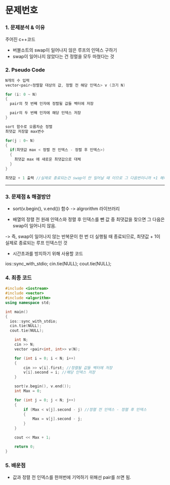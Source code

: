 # 문제번호

### 1. 문제분석 & 이유

주어진 c++코드

- 버블소트의 swap이 일어나지 않은 루프의 인덱스 구하기
- swap이 일어나지 않았다는 건 정렬을 모두 마쳤다는 것

### 2. Pseudo Code

```c++
N개의 수 입력
vector<pair<정렬할 대상의 값, 정렬 전 해당 인덱스> v (크기 N)

for (i: 0 ~ N)
{
  pair의 첫 번째 인자에 정렬될 값들 벡터에 저장

  pair의 두 번째 인자에 해당 인덱스 저장
}

sort 함수로 오름차순 정렬
최댓값 저장할 max변수

for(j : 0~ N)
{
  if(최댓값 max < 정렬 전 인덱스 - 정렬 후 인덱스>)
  {
    최댓값 max 에 새로운 최댓값으로 대체
  }
}

최댓값 + 1 출력 //실제로 종료되는건 swap이 안 일어날 때 이므로 그 다음번이니까 +1 해야함
```

---

### 3. 문제점 & 해결방안

- sort(v.begin(), v.end()) 함수 -> algrorithm 라이브러리

- 배열의 정렬 전 원래 인덱스와 정렬 후 인덱스를 뺀 값 중 최댓값을 찾으면 그 다음은 swap이 일어나지 않음.

-> 즉, swap이 일어나지 않는 반복문이 한 번 더 실행될 때 종료되므로, 최댓값 + 1이 실제로 종료되는 루프 인덱스인 것

- 시간초과를 방지하기 위해 사용할 코드

ios::sync_with_stdio;
cin.tie(NULL);
cout.tie(NULL);

### 4. 최종 코드

```c++
#include <iostream>
#include <vector>
#include <algorithm>
using namespace std;

int main()
{
  ios::sync_with_stdio;
  cin.tie(NULL);
  cout.tie(NULL);

	int N;
	cin >> N;
	vector <pair<int, int>> v(N);

	for (int i = 0; i < N; i++)
	{
		cin >> v[i].first; //정렬될 값들 벡터에 저장
		v[i].second = i; //해당 인덱스 저장
	}

	sort(v.begin(), v.end());
	int Max = 0;

	for (int j = 0; j < N; j++)
	{
		if (Max < v[j].second - j) //정렬 전 인덱스 - 정렬 후 인덱스
		{
			Max = v[j].second - j;
		}
	}

	cout << Max + 1;

	return 0;
}

```

### 5. 배운점

- 값과 정렬 전 인덱스를 한꺼번에 기억하기 위해선 pair를 쓰면 됨.
